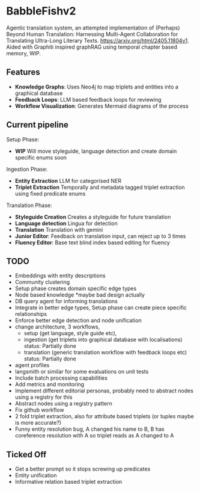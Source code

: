 # BabbleFishv2

Agentic translation system, an attempted implementation of (Perhaps) Beyond Human Translation: Harnessing Multi-Agent Collaboration for Translating Ultra-Long Literary Texts. https://arxiv.org/html/2405.11804v1. Aided with Graphiti inspired graphRAG using temporal chapter based memory, WIP.

## Features
- **Knowledge Graphs**: Uses Neo4j to map triplets and entities into a graphical database
- **Feedback Loops**: LLM based feedback loops for reviewing
- **Workflow Visualization**: Generates Mermaid diagrams of the process

## Current pipeline
Setup Phase:
- **WIP** Will move styleguide, language detection and create domain specific enums soon

Ingestion Phase:
- **Entity Extraction** LLM for categorised NER
- **Triplet Extraction** Temporally and metadata tagged triplet extraction using fixed predicate enums

Translation Phase:
- **Styleguide Creation** Creates a styleguide for future translation
- **Language detection** Lingua for detection
- **Translation** Translation with gemini
- **Junior Editor**: Feedback on translation input, can reject up to 3 times
- **Fluency Editor**: Base text blind index based editing for fluency

## TODO
- Embeddings with entity descriptions
- Community clustering
- Setup phase creates domain specific edge types
- Node based knowledge *maybe bad design actually
- DB query agent for informing translations
- Integrate in better edge types, Setup phase can create piece specific relationships
- Enforce better edge detection and node unification
- change architecture, 3 workflows,
    - setup (get language, style guide etc), 
    - ingestion (get triplets into graphical database with localisations) status: Partially done
    - translation (generic translation workflow with feedback loops etc) status: Partially done
- agent profiles 
- langsmith or similar for some evaluations on unit tests
- Include batch processing capabilities
- Add metrics and monitoring
- Implement different editorial personas, probably need to abstract nodes using a registry for this
- Abstract nodes using a registry pattern
- Fix github workflow
- 2 fold triplet extraction, also for attribute based triplets (or tuples maybe is more accurate?)
- Funny entity resolution bug, A changed his name to B, B has coreference resolution with A so triplet reads as A changed to A

## Ticked Off
- Get a better prompt so it stops screwing up predicates
- Entity unification
- Informative relation based triplet extraction